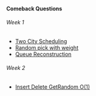#### Comeback Questions

###### Week 1
- [Two City Scheduling](https://leetcode.com/explore/challenge/card/june-leetcoding-challenge/539/week-1-june-1st-june-7th/3349/)
- [Random pick with weight](https://leetcode.com/explore/challenge/card/june-leetcoding-challenge/539/week-1-june-1st-june-7th/3351/)
- [Queue Reconstruction](https://leetcode.com/explore/challenge/card/june-leetcoding-challenge/539/week-1-june-1st-june-7th/3352/)

###### Week 2
- [Insert Delete GetRandom O(1)](https://leetcode.com/explore/challenge/card/june-leetcoding-challenge/540/week-2-june-8th-june-14th/3358/)